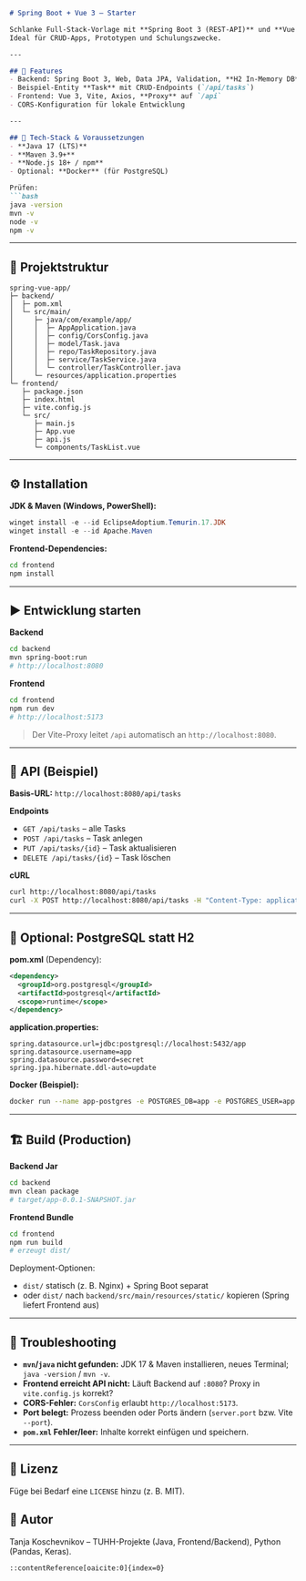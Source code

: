 ````markdown
# Spring Boot + Vue 3 – Starter

Schlanke Full-Stack-Vorlage mit **Spring Boot 3 (REST-API)** und **Vue 3 + Vite (Frontend)**.  
Ideal für CRUD-Apps, Prototypen und Schulungszwecke.

---

## 🚀 Features
- Backend: Spring Boot 3, Web, Data JPA, Validation, **H2 In-Memory DB**
- Beispiel-Entity **Task** mit CRUD-Endpoints (`/api/tasks`)
- Frontend: Vue 3, Vite, Axios, **Proxy** auf `/api`
- CORS-Konfiguration für lokale Entwicklung

---

## 🧰 Tech-Stack & Voraussetzungen
- **Java 17 (LTS)**
- **Maven 3.9+**
- **Node.js 18+ / npm**
- Optional: **Docker** (für PostgreSQL)

Prüfen:
```bash
java -version
mvn -v
node -v
npm -v
````

---

## 📁 Projektstruktur

```
spring-vue-app/
├─ backend/
│  ├─ pom.xml
│  └─ src/main/
│     ├─ java/com/example/app/
│     │  ├─ AppApplication.java
│     │  ├─ config/CorsConfig.java
│     │  ├─ model/Task.java
│     │  ├─ repo/TaskRepository.java
│     │  ├─ service/TaskService.java
│     │  └─ controller/TaskController.java
│     └─ resources/application.properties
└─ frontend/
   ├─ package.json
   ├─ index.html
   ├─ vite.config.js
   └─ src/
      ├─ main.js
      ├─ App.vue
      ├─ api.js
      └─ components/TaskList.vue
```

---

## ⚙️ Installation

**JDK & Maven (Windows, PowerShell):**

```powershell
winget install -e --id EclipseAdoptium.Temurin.17.JDK
winget install -e --id Apache.Maven
```

**Frontend-Dependencies:**

```bash
cd frontend
npm install
```

---

## ▶️ Entwicklung starten

**Backend**

```bash
cd backend
mvn spring-boot:run
# http://localhost:8080
```

**Frontend**

```bash
cd frontend
npm run dev
# http://localhost:5173
```

> Der Vite-Proxy leitet `/api` automatisch an `http://localhost:8080`.

---

## 🔌 API (Beispiel)

**Basis-URL:** `http://localhost:8080/api/tasks`

**Endpoints**

* `GET /api/tasks` – alle Tasks
* `POST /api/tasks` – Task anlegen
* `PUT /api/tasks/{id}` – Task aktualisieren
* `DELETE /api/tasks/{id}` – Task löschen

**cURL**

```bash
curl http://localhost:8080/api/tasks
curl -X POST http://localhost:8080/api/tasks -H "Content-Type: application/json" -d "{\"title\":\"Neu\",\"completed\":false}"
```

---

## 🐘 Optional: PostgreSQL statt H2

**pom.xml** (Dependency):

```xml
<dependency>
  <groupId>org.postgresql</groupId>
  <artifactId>postgresql</artifactId>
  <scope>runtime</scope>
</dependency>
```

**application.properties:**

```properties
spring.datasource.url=jdbc:postgresql://localhost:5432/app
spring.datasource.username=app
spring.datasource.password=secret
spring.jpa.hibernate.ddl-auto=update
```

**Docker (Beispiel):**

```bash
docker run --name app-postgres -e POSTGRES_DB=app -e POSTGRES_USER=app -e POSTGRES_PASSWORD=secret -p 5432:5432 -d postgres:16-alpine
```

---

## 🏗️ Build (Production)

**Backend Jar**

```bash
cd backend
mvn clean package
# target/app-0.0.1-SNAPSHOT.jar
```

**Frontend Bundle**

```bash
cd frontend
npm run build
# erzeugt dist/
```

Deployment-Optionen:

* `dist/` statisch (z. B. Nginx) + Spring Boot separat
* oder `dist/` nach `backend/src/main/resources/static/` kopieren (Spring liefert Frontend aus)

---

## 🧪 Troubleshooting

* **`mvn`/`java` nicht gefunden:** JDK 17 & Maven installieren, neues Terminal; `java -version` / `mvn -v`.
* **Frontend erreicht API nicht:** Läuft Backend auf `:8080`? Proxy in `vite.config.js` korrekt?
* **CORS-Fehler:** `CorsConfig` erlaubt `http://localhost:5173`.
* **Port belegt:** Prozess beenden oder Ports ändern (`server.port` bzw. Vite `--port`).
* **`pom.xml` Fehler/leer:** Inhalte korrekt einfügen und speichern.

---

## 📜 Lizenz

Füge bei Bedarf eine `LICENSE` hinzu (z. B. MIT).

## 👤 Autor

Tanja Koschevnikov – TUHH-Projekte (Java, Frontend/Backend), Python (Pandas, Keras).

```
::contentReference[oaicite:0]{index=0}
```
